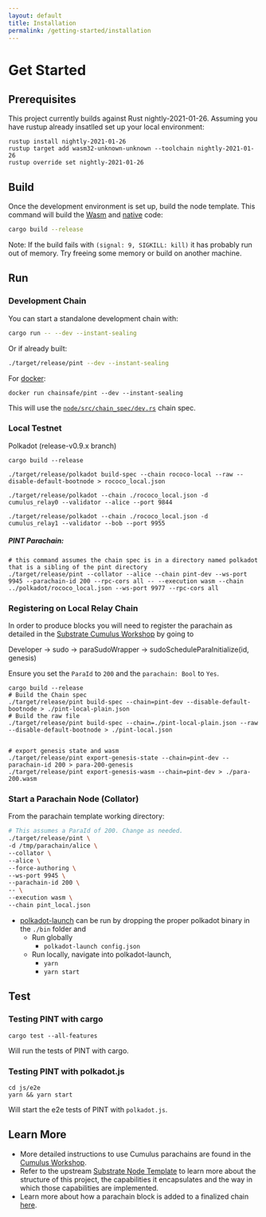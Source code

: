 ```yaml
---
layout: default
title: Installation
permalink: /getting-started/installation
---
```


# Get Started

## Prerequisites

This project currently builds against Rust nightly-2021-01-26. Assuming you have rustup already insatlled set up your local environment:

```shell
rustup install nightly-2021-01-26
rustup target add wasm32-unknown-unknown --toolchain nightly-2021-01-26
rustup override set nightly-2021-01-26
``` 

## Build

Once the development environment is set up, build the node template. This command will build the
[Wasm](https://substrate.dev/docs/en/knowledgebase/advanced/executor#wasm-execution) and
[native](https://substrate.dev/docs/en/knowledgebase/advanced/executor#native-execution) code:

```bash
cargo build --release
```

Note: If the build fails with `(signal: 9, SIGKILL: kill)` it has probably run out of memory. Try freeing some memory or build on another machine.

## Run

### Development Chain

You can start a standalone development chain with:

```bash
cargo run -- --dev --instant-sealing
```

Or if already built:

```bash
./target/release/pint --dev --instant-sealing
```

For [docker](https://github.com/ChainSafe/PINT/blob/main/docker/release.Dockerfile):

```
docker run chainsafe/pint --dev --instant-sealing
```

This will use the [`node/src/chain_spec/dev.rs`](../../node/src/chain_spec/dev.rs) chain spec.

### Local Testnet

Polkadot (release-v0.9.x branch)

```
cargo build --release

./target/release/polkadot build-spec --chain rococo-local --raw --disable-default-bootnode > rococo_local.json

./target/release/polkadot --chain ./rococo_local.json -d cumulus_relay0 --validator --alice --port 9844

./target/release/polkadot --chain ./rococo_local.json -d cumulus_relay1 --validator --bob --port 9955
```

##### PINT Parachain:

```
# this command assumes the chain spec is in a directory named polkadot that is a sibling of the pint directory
./target/release/pint --collator --alice --chain pint-dev --ws-port 9945 --parachain-id 200 --rpc-cors all -- --execution wasm --chain ../polkadot/rococo_local.json --ws-port 9977 --rpc-cors all
```

### Registering on Local Relay Chain

In order to produce blocks you will need to register the parachain as detailed in the [Substrate Cumulus Workshop](https://substrate.dev/cumulus-workshop/#/en/3-parachains/2-register) by going to

Developer -> sudo -> paraSudoWrapper -> sudoScheduleParaInitialize(id, genesis)

Ensure you set the `ParaId` to `200` and the `parachain: Bool` to `Yes`.

```
cargo build --release
# Build the Chain spec
./target/release/pint build-spec --chain=pint-dev --disable-default-bootnode > ./pint-local-plain.json
# Build the raw file
./target/release/pint build-spec --chain=./pint-local-plain.json --raw --disable-default-bootnode > ./pint-local.json


# export genesis state and wasm
./target/release/pint export-genesis-state --chain=pint-dev --parachain-id 200 > para-200-genesis
./target/release/pint export-genesis-wasm --chain=pint-dev > ./para-200.wasm
```


### Start a Parachain Node (Collator)

From the parachain template working directory:

```bash
# This assumes a ParaId of 200. Change as needed.
./target/release/pint \
-d /tmp/parachain/alice \
--collator \
--alice \
--force-authoring \
--ws-port 9945 \
--parachain-id 200 \
-- \
--execution wasm \
--chain pint_local.json
```



* [polkadot-launch](https://github.com/paritytech/polkadot-launch) can be run by dropping the proper polkadot binary in the  `./bin` folder and
    * Run globally
        * `polkadot-launch config.json`
    * Run locally, navigate into polkadot-launch,
        * ``` yarn ```
        * ``` yarn start ```


## Test

### Testing PINT with cargo

```
cargo test --all-features
```

Will run the tests of PINT with cargo.

### Testing PINT with polkadot.js

```
cd js/e2e
yarn && yarn start
```

Will start the e2e tests of PINT with `polkadot.js`.

## Learn More

- More detailed instructions to use Cumulus parachains are found in the
  [Cumulus Workshop](https://substrate.dev/cumulus-workshop/#/en/3-parachains/2-register).
- Refer to the upstream [Substrate Node Template](https://github.com/substrate-developer-hub/substrate-node-template)
  to learn more about the structure of this project, the capabilities it encapsulates and the way in
  which those capabilities are implemented.
- Learn more about how a parachain block is added to a finalized chain [here](https://polkadot.network/the-path-of-a-parachain-block/).
